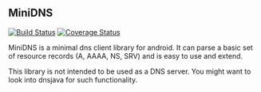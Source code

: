 MiniDNS
-------

[![Build Status](https://travis-ci.org/rtreffer/minidns.svg)](https://travis-ci.org/rtreffer/minidns)  [![Coverage Status](https://coveralls.io/repos/rtreffer/minidns/badge.svg)](https://coveralls.io/r/rtreffer/minidns)

MiniDNS is a minimal dns client library for android. It can parse a basic set
of resource records (A, AAAA, NS, SRV) and is easy to use and extend.

This library is not intended to be used as a DNS server. You might want to
look into dnsjava for such functionality.
